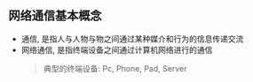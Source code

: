 ## 网络通信基本概念

* 通信, 是指人与人物与物之间通过某种媒介和行为的信息传递交流
* 网络通信, 是指终端设备之间通过计算机网络进行的通信
  > 典型的终端设备: Pc, Phone, Pad, Server
